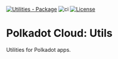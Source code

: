 [![Utilities - Package](https://img.shields.io/badge/Utilities-Package-E6007A?logo=polkadot&logoColor=E6007A)](https://github.com/paritytech/polkadot-cloud) ![ci](https://github.com/paritytech/polkadot-cloud/actions/workflows/main.yml/badge.svg) [![License](https://img.shields.io/badge/License-Apache_2.0-blue.svg)](https://opensource.org/licenses/Apache-2.0)

# Polkadot Cloud: Utils

Utilities for Polkadot apps.
